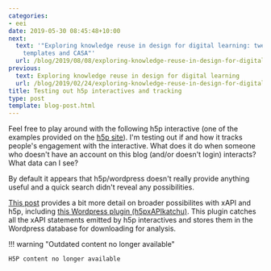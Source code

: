```yaml
---
categories:
- eei
date: 2019-05-30 08:45:48+10:00
next:
  text: '"Exploring knowledge reuse in design for digital learning: tweaks, H5P, constructive
    templates and CASA"'
  url: /blog/2019/08/08/exploring-knowledge-reuse-in-design-for-digital-learning-tweaks-h5p-constructive-templates-and-casa/
previous:
  text: Exploring knowledge reuse in design for digital learning
  url: /blog/2019/02/24/exploring-knowledge-reuse-in-design-for-digital-learning/
title: Testing out h5p interactives and tracking
type: post
template: blog-post.html
---
```

Feel free to play around with the following h5p interactive (one of the examples provided on the [h5p site](http://h5p.org/)). I'm testing out if and how it tracks people's engagement with the interactive. What does it do when someone who doesn't have an account on this blog (and/or doesn't login) interacts? What data can I see?

By default it appears that h5p/wordpress doesn't really provide anything useful and a quick search didn't reveal any possibilities.

[This post](https://www.olivertacke.de/labs/2018/03/25/collecting-and-analyzing-data-with-h5p-and-opening-up-education-maybe/) provides a bit more detail on broader possibilites with xAPI and h5p, including [this Wordpress plugin (h5pxAPIkatchu)](https://wordpress.org/plugins/h5pxapikatchu/#installation). This plugin catches all the xAPI statements emitted by h5p interactives and stores them in the Wordpress database for downloading for analysis.


!!! warning "Outdated content no longer available"

    H5P content no longer available
